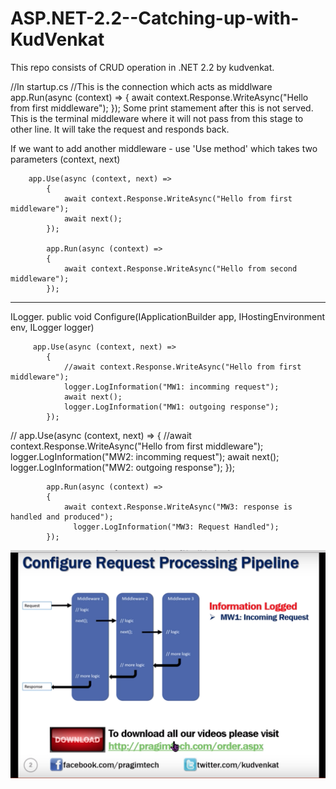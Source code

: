 # ASP.NET-2.2--Catching-up-with-KudVenkat
This repo consists of CRUD operation in .NET 2.2 by kudvenkat.

//In startup.cs
//This is the connection which acts as middlware
            app.Run(async (context) =>
            {
                await context.Response.WriteAsync("Hello from first middleware");
            });
                Some print stamement after this is not served.
This is the terminal middleware where it will not pass from this stage to other line. It will take the request and responds back.

If we want to add another middleware - use 'Use method' which takes two parameters (context, next)

        app.Use(async (context, next) => 
            {
                await context.Response.WriteAsync("Hello from first middleware");
                await next();
            });

            app.Run(async (context) =>
            {
                await context.Response.WriteAsync("Hello from second middleware");
            });


-------------------------------------------------------

ILogger.
public void Configure(IApplicationBuilder app, IHostingEnvironment env, ILogger<Startup> logger)



         app.Use(async (context, next) =>
            {
                //await context.Response.WriteAsync("Hello from first middleware");
                logger.LogInformation("MW1: incomming request");
                await next();
                logger.LogInformation("MW1: outgoing response");
            });


//
 app.Use(async (context, next) =>
            {
                //await context.Response.WriteAsync("Hello from first middleware");
                logger.LogInformation("MW2: incomming request");
                await next();
                logger.LogInformation("MW2: outgoing response");
            });

            

            app.Run(async (context) =>
            {
                await context.Response.WriteAsync("MW3: response is handled and produced");
                  logger.LogInformation("MW3: Request Handled");
            });
            
            
            
 ![Alt text](image.png) 
